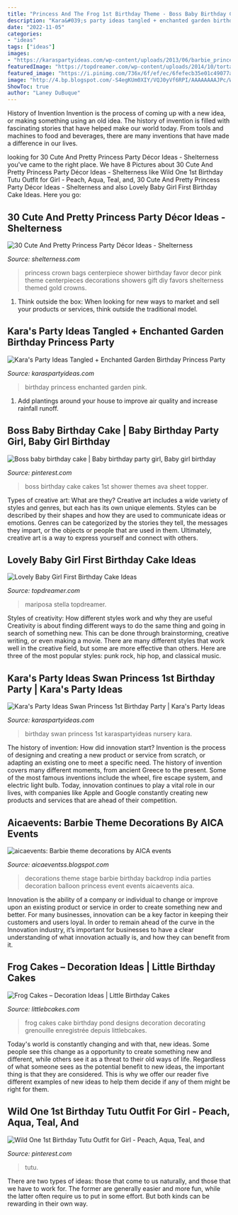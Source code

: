 ```yaml
---
title: "Princess And The Frog 1st Birthday Theme - Boss Baby Birthday Cake"
description: "Kara&#039;s party ideas tangled + enchanted garden birthday princess party"
date: "2022-11-05"
categories:
- "ideas"
tags: ["ideas"]
images:
- "https://karaspartyideas.com/wp-content/uploads/2013/06/barbie_princess_fairy_enchanted_garden_party_birthday_girl_pink_cake.jpg"
featuredImage: "https://topdreamer.com/wp-content/uploads/2014/10/tortas-cupcakes-pasapalos-frios-dulcescaliente-galletas-12976-MLV20069398486_032014-F-718x957.jpg"
featured_image: "https://i.pinimg.com/736x/6f/ef/ec/6fefecb35e01c49077a2df6cddad9072.jpg"
image: "http://4.bp.blogspot.com/-S4egKUm0XIY/VQJ0yVf6RPI/AAAAAAAAJPc/Wf8Ui_e5L0M/s1600/Barbie%2Btheme%2Bdecoration_theme%2Bparties_birthday%2Bdecorations_event%2Borganizers_balloon%2Bdecorations_birthday%2Bparty%2Bsupplies%2B(9).jpg"
ShowToc: true
author: "Laney DuBuque"
---
```



History of Invention
Invention is the process of coming up with a new idea, or making something using an old idea. The history of invention is filled with fascinating stories that have helped make our world today. From tools and machines to food and beverages, there are many inventions that have made a difference in our lives.

	

		
looking for 30 Cute And Pretty Princess Party Décor Ideas - Shelterness you've came to the right place. We have 8 Pictures about 30 Cute And Pretty Princess Party Décor Ideas - Shelterness like Wild One 1st Birthday Tutu Outfit for Girl - Peach, Aqua, Teal, and, 30 Cute And Pretty Princess Party Décor Ideas - Shelterness and also Lovely Baby Girl First Birthday Cake Ideas. Here you go:
		
    
## 30 Cute And Pretty Princess Party Décor Ideas - Shelterness

<img loading=lazy src="http://i.shelterness.com/2016/10/16-princess-crown-centerpiece-and-crown-favor-bags.jpg" onerror="this.onerror=null;this.src='https://tse3.mm.bing.net/th?id=OIP.PvunVkN5Cx8E-yL6oS4rmwHaJ4&amp;pid=15.1';" alt="30 Cute And Pretty Princess Party Décor Ideas - Shelterness">

_Source: shelterness.com_

>princess crown bags centerpiece shower birthday favor decor pink theme centerpieces decorations showers gift diy favors shelterness themed gold crowns. 

	

1. Think outside the box: When looking for new ways to market and sell your products or services, think outside the traditional model.

    
## Kara&#039;s Party Ideas Tangled + Enchanted Garden Birthday Princess Party

<img loading=lazy src="https://karaspartyideas.com/wp-content/uploads/2013/06/barbie_princess_fairy_enchanted_garden_party_birthday_girl_pink_cake.jpg" onerror="this.onerror=null;this.src='https://tse2.mm.bing.net/th?id=OIP.H5hVL0ZNtGwoxh21mePiLwHaLH&amp;pid=15.1';" alt="Kara&#039;s Party Ideas Tangled + Enchanted Garden Birthday Princess Party">

_Source: karaspartyideas.com_

>birthday princess enchanted garden pink. 

	

1. Add plantings around your house to improve air quality and increase rainfall runoff.

    
## Boss Baby Birthday Cake | Baby Birthday Party Girl, Baby Girl Birthday

<img loading=lazy src="https://i.pinimg.com/736x/6f/ef/ec/6fefecb35e01c49077a2df6cddad9072.jpg" onerror="this.onerror=null;this.src='https://tse2.mm.bing.net/th?id=OIP.4cXw4hC2rYjmEdTTavVEngHaJ3&amp;pid=15.1';" alt="Boss baby birthday cake | Baby birthday party girl, Baby girl birthday">

_Source: pinterest.com_

>boss birthday cake cakes 1st shower themes ava sheet topper. 

	

Types of creative art: What are they?
Creative art includes a wide variety of styles and genres, but each has its own unique elements. Styles can be described by their shapes and how they are used to communicate ideas or emotions. Genres can be categorized by the stories they tell, the messages they impart, or the objects or people that are used in them. Ultimately, creative art is a way to express yourself and connect with others.

    
## Lovely Baby Girl First Birthday Cake Ideas

<img loading=lazy src="https://topdreamer.com/wp-content/uploads/2014/10/tortas-cupcakes-pasapalos-frios-dulcescaliente-galletas-12976-MLV20069398486_032014-F-718x957.jpg" onerror="this.onerror=null;this.src='https://tse4.mm.bing.net/th?id=OIP.5on0B19gwJtjqYvtZ5H4GwHaJ3&amp;pid=15.1';" alt="Lovely Baby Girl First Birthday Cake Ideas">

_Source: topdreamer.com_

>mariposa stella topdreamer. 

	

Styles of creativity: How different styles work and why they are useful
Creativity is about finding different ways to do the same thing and going in search of something new. This can be done through brainstorming, creative writing, or even making a movie. There are many different styles that work well in the creative field, but some are more effective than others. Here are three of the most popular styles: punk rock, hip hop, and classical music.

    
## Kara&#039;s Party Ideas Swan Princess 1st Birthday Party | Kara&#039;s Party Ideas

<img loading=lazy src="http://karaspartyideas.com/wp-content/uploads/2017/09/Swan-Princess-1st-Birthday-Party-via-Karas-Party-Ideas-KarasPartyIdeas.com22.jpg" onerror="this.onerror=null;this.src='https://tse1.mm.bing.net/th?id=OIP.dZ-EoNm72nLHijEZXYhtVwHaLH&amp;pid=15.1';" alt="Kara&#039;s Party Ideas Swan Princess 1st Birthday Party | Kara&#039;s Party Ideas">

_Source: karaspartyideas.com_

>birthday swan princess 1st karaspartyideas nursery kara. 

	

The history of invention: How did innovation start?
Invention is the process of designing and creating a new product or service from scratch, or adapting an existing one to meet a specific need. The history of invention covers many different moments, from ancient Greece to the present. Some of the most famous inventions include the wheel, fire escape system, and electric light bulb. Today, innovation continues to play a vital role in our lives, with companies like Apple and Google constantly creating new products and services that are ahead of their competition.

    
## Aicaevents: Barbie Theme Decorations By AICA Events

<img loading=lazy src="http://4.bp.blogspot.com/-S4egKUm0XIY/VQJ0yVf6RPI/AAAAAAAAJPc/Wf8Ui_e5L0M/s1600/Barbie%2Btheme%2Bdecoration_theme%2Bparties_birthday%2Bdecorations_event%2Borganizers_balloon%2Bdecorations_birthday%2Bparty%2Bsupplies%2B(9).jpg" onerror="this.onerror=null;this.src='https://tse4.mm.bing.net/th?id=OIP.HISQbLFytQX9vdW2lemAbAHaE7&amp;pid=15.1';" alt="aicaevents: Barbie theme decorations by AICA events">

_Source: aicaeventss.blogspot.com_

>decorations theme stage barbie birthday backdrop india parties decoration balloon princess event events aicaevents aica. 

	

Innovation is the ability of a company or individual to change or improve upon an existing product or service in order to create something new and better. For many businesses, innovation can be a key factor in keeping their customers and users loyal. In order to remain ahead of the curve in the Innovation industry, it’s important for businesses to have a clear understanding of what innovation actually is, and how they can benefit from it.

    
## Frog Cakes – Decoration Ideas | Little Birthday Cakes

<img loading=lazy src="http://www.littlebcakes.com/wp-content/uploads/2014/01/Frog-Cake.jpg" onerror="this.onerror=null;this.src='https://tse2.mm.bing.net/th?id=OIP.BdMfWyj1LH4Pk9g_eY3XQAHaEK&amp;pid=15.1';" alt="Frog Cakes – Decoration Ideas | Little Birthday Cakes">

_Source: littlebcakes.com_

>frog cakes cake birthday pond designs decoration decorating grenouille enregistrée depuis littlebcakes. 

	

Today's world is constantly changing and with that, new ideas. Some people see this change as a opportunity to create something new and different, while others see it as a threat to their old ways of life. Regardless of what someone sees as the potential benefit to new ideas, the important thing is that they are considered. This is why we offer our reader five different examples of new ideas to help them decide if any of them might be right for them.

    
## Wild One 1st Birthday Tutu Outfit For Girl - Peach, Aqua, Teal, And

<img loading=lazy src="https://i.pinimg.com/736x/59/5f/e7/595fe796c87e223f1b03528c68619ace.jpg" onerror="this.onerror=null;this.src='https://tse2.mm.bing.net/th?id=OIP.D9T5ZQpv_MjDkq4DPqf8OgHaLH&amp;pid=15.1';" alt="Wild One 1st Birthday Tutu Outfit for Girl - Peach, Aqua, Teal, and">

_Source: pinterest.com_

>tutu. 

	

There are two types of ideas: those that come to us naturally, and those that we have to work for. The former are generally easier and more fun, while the latter often require us to put in some effort. But both kinds can be rewarding in their own way.

